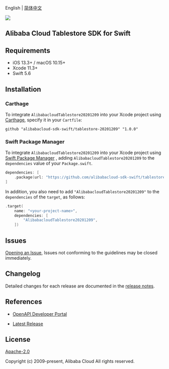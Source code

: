 English | [简体中文](README-CN.md)

![](https://aliyunsdk-pages.alicdn.com/icons/AlibabaCloud.svg)

## Alibaba Cloud Tablestore SDK for Swift

## Requirements

- iOS 13.3+ / macOS 10.15+
- Xcode 11.3+
- Swift 5.6

## Installation

### Carthage

To integrate `AlibabacloudTablestore20201209` into your Xcode project using [Carthage](https://github.com/Carthage/Carthage), specify it in your `Cartfile`:

```ogdl
github "alibabacloud-sdk-swift/tablestore-20201209" "1.0.0"
```

### Swift Package Manager

To integrate `AlibabacloudTablestore20201209` into your Xcode project using [Swift Package Manager](https://swift.org/package-manager/) , adding `AlibabacloudTablestore20201209` to the `dependencies` value of your `Package.swift`.

```swift
dependencies: [
    .package(url: "https://github.com/alibabacloud-sdk-swift/tablestore-20201209.git", from: "1.0.0")
]
```

In addition, you also need to add `"AlibabacloudTablestore20201209"` to the `dependencies` of the `target`, as follows:

```swift
.target(
    name: "<your-project-name>",
    dependencies: [
        "AlibabacloudTablestore20201209",
    ])
```

## Issues

[Opening an Issue](https://github.com/alibabacloud-sdk-swift/tablestore-20201209/issues/new), Issues not conforming to the guidelines may be closed immediately.

## Changelog

Detailed changes for each release are documented in the [release notes](./ChangeLog.txt).

## References

* [OpenAPI Developer Portal](https://next.api.alibabacloud.com/home)
- [Latest Release](https://github.com/alibabacloud-sdk-swift/tablestore-20201209)

## License

[Apache-2.0](http://www.apache.org/licenses/LICENSE-2.0)

Copyright (c) 2009-present, Alibaba Cloud All rights reserved.
